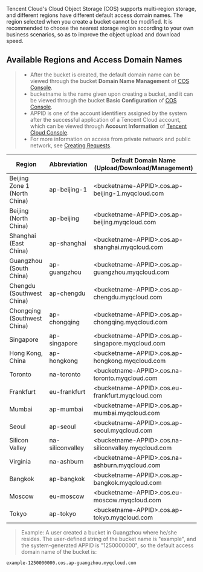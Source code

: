 Tencent Cloud's Cloud Object Storage (COS) supports multi-region storage, and different regions have different default access domain names. The region selected when you create a bucket cannot be modified. It is recommended to choose the nearest storage region according to your own business scenarios, so as to improve the object upload and download speed.

## Available Regions and Access Domain Names
>
>- After the bucket is created, the default domain name can be viewed through the bucket **Domain Name Management** of [COS Console](https://console.cloud.tencent.com/cos5).
>- bucketname is the name given upon creating a bucket, and it can be viewed through the bucket **Basic Configuration** of [COS Console](https://console.cloud.tencent.com/cos5).
>- APPID is one of the account identifiers assigned by the system after the successful application of a Tencent Cloud account, which can be viewed through **Account Information** of [Tencent Cloud Console](https://console.cloud.tencent.com).
>- For more information on access from private network and public network, see [Creating Requests](https://intl.cloud.tencent.com/document/product/436/30613).

| Region | Abbreviation | Default Domain Name (Upload/Download/Management) |
| -------- | ------------ | ---------------------------------------- |
| Beijing Zone 1 (North China) | ap-beijing-1 | &lt;bucketname-APPID&gt;.cos.ap-beijing-1.myqcloud.com |
| Beijing (North China) | ap-beijing   | &lt;bucketname-APPID&gt;.cos.ap-beijing.myqcloud.com |
| Shanghai (East China) | ap-shanghai  | &lt;bucketname-APPID&gt;.cos.ap-shanghai.myqcloud.com |
| Guangzhou (South China) | ap-guangzhou | &lt;bucketname-APPID&gt;.cos.ap-guangzhou.myqcloud.com |
| Chengdu (Southwest China) | ap-chengdu   | &lt;bucketname-APPID&gt;.cos.ap-chengdu.myqcloud.com |
| Chongqing (Southwest China) | ap-chongqing | <bucketname-APPID&gt;.cos.ap-chongqing.myqcloud.com |
| Singapore | ap-singapore | &lt;bucketname-APPID&gt;.cos.ap-singapore.myqcloud.com |
| Hong Kong, China | ap-hongkong  | &lt;bucketname-APPID&gt;.cos.ap-hongkong.myqcloud.com |
| Toronto | na-toronto   | &lt;bucketname-APPID&gt;.cos.na-toronto.myqcloud.com |
| Frankfurt | eu-frankfurt | &lt;bucketname-APPID&gt;.cos.eu-frankfurt.myqcloud.com |
| Mumbai | ap-mumbai    | <bucketname-APPID&gt;.cos.ap-mumbai.myqcloud.com |
| Seoul | ap-seoul     | <bucketname-APPID&gt;.cos.ap-seoul.myqcloud.com |
| Silicon Valley | na-siliconvalley     | <bucketname-APPID&gt;.cos.na-siliconvalley.myqcloud.com |
| Virginia | na-ashburn     | <bucketname-APPID&gt;.cos.na-ashburn.myqcloud.com |
| Bangkok | ap-bangkok     | <bucketname-APPID&gt;.cos.ap-bangkok.myqcloud.com |
| Moscow | eu-moscow     | <bucketname-APPID&gt;.cos.eu-moscow.myqcloud.com |
| Tokyo |ap-tokyo  |     <bucketname-APPID&gt;.cos.ap-tokyo.myqcloud.com |

> Example:
> A user created a bucket in Guangzhou where he/she resides. The user-defined string of the bucket name is "example", and the system-generated APPID is "1250000000", so the default access domain name of the bucket is:
```
example-1250000000.cos.ap-guangzhou.myqcloud.com
```

